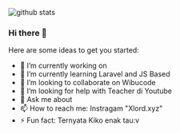 ![github stats](https://github-readme-stats.vercel.app/api?username=xlord27&show_icons=true&theme=synthwave)

### Hi there 👋
Here are some ideas to get you started:

- 🔭 I’m currently working on 
- 🌱 I’m currently learning Laravel and JS Based
- 👯 I’m looking to collaborate on Wibucode
- 🤔 I’m looking for help with Teacher di Youtube
- 💬 Ask me about 
- 📫 How to reach me: Instragam "Xlord.xyz"
- ⚡ Fun fact: Ternyata Kiko enak tau:v
